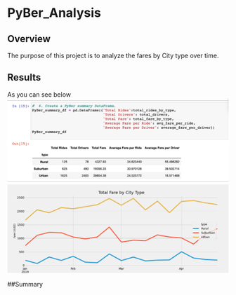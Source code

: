 # PyBer_Analysis

## Overview
The purpose of this project is to analyze the fares by City type over time.

## Results
As you can see below 
![summary dataframe](analysis/summary_df.png)
![Pyber](analysis/PyBer_fare_summary.png)

##Summary
 